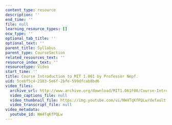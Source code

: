 ```yaml
---
content_type: resource
description: ''
end_time: ''
file: null
learning_resource_types: []
ocw_type: ''
optional_tab_title: ''
optional_text: ''
parent_title: Syllabus
parent_type: CourseSection
related_resources_text: ''
resource_index_text: ''
resourcetype: Video
start_time: ''
title: Course Introduction to MIT 1.061 by Professor Nepf.
uid: 5cebf5c4-2183-5e6f-2bfe-599dfcab8bd6
video_files:
  archive_url: http://www.archive.org/download/MIT1.061F08/Course-Introduction-to-MIT1.061-by-Professor-Nepf.mp4
  video_captions_file: null
  video_thumbnail_file: https://img.youtube.com/vi/NW4TqKfPQLw/default.jpg
  video_transcript_file: null
video_metadata:
  youtube_id: NW4TqKfPQLw
---
```

